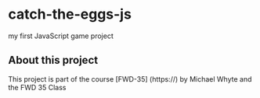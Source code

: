 # catch-the-eggs-js

my first JavaScript game project

## About this project

This project is part of the course [FWD-35] (https://) by Michael Whyte and the FWD 35 Class